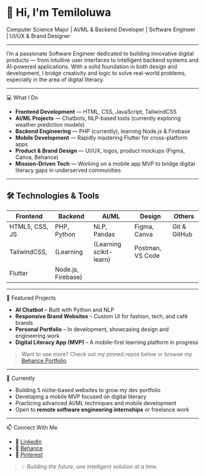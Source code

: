 # 👋 Hi, I'm Temiloluwa

Computer Science Major | AI/ML & Backend Developer | Software Engineer | UI/UX & Brand Designer

---

I’m a passionate Software Engineer dedicated to building innovative digital products — from intuitive user interfaces to intelligent backend systems and AI-powered applications. With a solid foundation in both design and development, I bridge creativity and logic to solve real-world problems, especially in the area of digital literacy.

---

💻 What I Do

- **Frontend Development** — HTML, CSS, JavaScript, TailwindCSS  
- **AI/ML Projects** — Chatbots, NLP-based tools (currently exploring weather prediction models)  
- **Backend Engineering** — PHP (currently), learning Node.js & Firebase  
- **Mobile Development** — Rapidly mastering Flutter for cross-platform apps  
- **Product & Brand Design** — UI/UX, logos, product mockups (Figma, Canva, Behance)  
- **Mission-Driven Tech** — Working on a mobile app MVP to bridge digital literacy gaps in underserved communities

---

## 🛠️ Technologies & Tools

| Frontend       | Backend        | AI/ML        | Design        | Others           |
|----------------|----------------|--------------|----------------|------------------|
| HTML5, CSS, JS | PHP, Python    | NLP, Pandas  | Figma, Canva   | Git & GitHub     |
| TailwindCSS,   | (Learning      | (Learning scikit-learn)       | Postman, VS Code |
| Flutter        | Node.js, Firebase) |
---

📂 Featured Projects

- **AI Chatbot** – Built with Python and NLP  
- **Responsive Brand Websites** – Custom UI for fashion, tech, and café brands  
- **Personal Portfolio** – In development, showcasing design and engineering work  
- **Digital Literacy App (MVP)** – A mobile-first learning platform in progress

> Want to see more? Check out my pinned repos below or browse my [Behance Portfolio](https://www.behance.net/temilolvalenti).

---

 📌 Currently

- Building 5 niche-based websites to grow my dev portfolio  
- Developing a mobile MVP focused on digital literacy  
- Practicing advanced AI/ML techniques and mobile development  
- Open to **remote software engineering internships** or freelance work

---

 📫 Connect With Me

- 💼 [LinkedIn](www.linkedin.com/in/temiloluwa-valentine-005882293)  
- 🎨 [Behance](https://www.behance.net/temilolvalenti)  
- 📌 [Pinterest](https://www.pinterest.com/TemiloluwaValentine/)  

> 💡 *Building the future, one intelligent solution at a time.*
